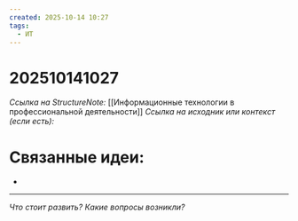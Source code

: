 ```yaml
---
created: 2025-10-14 10:27
tags:
  - ИТ
---
```

# 202510141027
*Ссылка на StructureNote:* [[Информационные технологии в профессиональной деятельности]]
*Ссылка на исходник или контекст (если есть):* 


# Связанные идеи:
* 
---

*Что стоит развить? Какие вопросы возникли?*